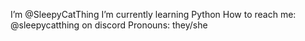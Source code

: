 I’m @SleepyCatThing I’m currently learning Python How to reach me: @sleepycatthing on discord Pronouns: they/she
